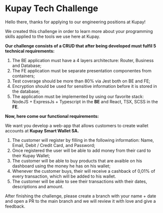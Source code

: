# Kupay Tech Challenge

Hello there, thanks for applying to our engineering positions at Kupay!

We created this challenge in order to learn more about your programming skills applied to the tools we use here at Kupay. 


**Our challenge consists of a CRUD that after being developed must fulfil 5 technical requirements:** 

1. The BE application must have a 4 layers architecture: Router, Business and Database;
2. The FE application must be separate presentation componentes from containers;
3. Test coverage should be more than 80% via Jest both on BE and FE;
4. Encryption should be used for sensitive information before it is stored in the database;
5. The application must be implemented by using our favorite stack: NodeJS + ExpressJs + Typescript in the **BE** and React, TSX, SCSS in the **FE**. 


**Now, here come our functional requirements:**

We want you develop a web-app that allows customers to create wallet accounts at **Kupay Smart Wallet SA.**

1. The customer will register by filling in the following information: Name, Email, Debit / Credit Card, and Password;
2. Once registered the user will be able to add money from their card to their Kupay Wallet;
3. The customer will be able to buy products that are avaible on his dashboard using the money he has on his wallet;
4. Whenever the customer buys, their will receive a cashback of 0,01% of every transaction, which will be added to his wallet.
5. The customer will be able to see their transactions with their dates, descriptions and amount. 



After finishing the challenge, please create a branch with your name + date and open a PR to the main branch and we will review it with love and give a feedback. 

